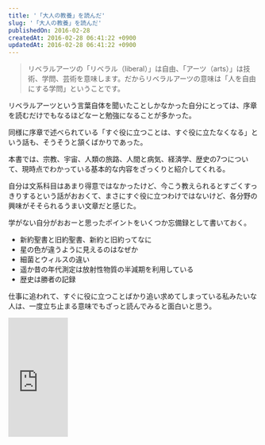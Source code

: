 ```yaml
---
title: '「大人の教養」を読んだ'
slug: '「大人の教養」を読んだ'
publishedOn: 2016-02-28
createdAt: 2016-02-28 06:41:22 +0900
updatedAt: 2016-02-28 06:41:22 +0900
---
```

> リベラルアーツの「リベラル（liberal）」は自由、「アーツ（arts）」は技術、学問、芸術を意味します。だからリベラルアーツの意味は「人を自由にする学問」ということです。

リベラルアーツという言葉自体を聞いたことしかなかった自分にとっては、序章を読むだけでもなるほどなーと勉強になることが多かった。

同様に序章で述べられている「すぐ役に立つことは、すぐ役に立たなくなる」という話も、そうそうと頷くばかりであった。

本書では、宗教、宇宙、人類の旅路、人間と病気、経済学、歴史の7つについて、現時点でわかっている基本的な内容をざっくりと紹介してくれる。

自分は文系科目はあまり得意ではなかったけど、今こう教えられるとすごくすっきりするという話がおおくて、まさにすぐ役に立つわけではないけど、各分野の興味がそそられるうまい文章だと感じた。

学がない自分がおおーと思ったポイントをいくつか忘備録として書いておく。

- 新約聖書と旧約聖書、新約と旧約ってなに
- 星の色が違うように見えるのはなぜか
- 細菌とウィルスの違い
- 遥か昔の年代測定は放射性物質の半減期を利用している
- 歴史は勝者の記録

仕事に追われて、すぐに役に立つことばかり追い求めてしまっている私みたいな人は、一度立ち止まる意味でもざっと読んでみると面白いと思う。

<iframe src="https://rcm-fe.amazon-adsystem.com/e/cm?lt1=_blank&bc1=000000&IS2=1&bg1=FFFFFF&fc1=000000&lc1=0000FF&t=shucreamnet-22&o=9&p=8&l=as4&m=amazon&f=ifr&ref=ss_til&asins=4140884312" style="width:120px;height:240px;" scrolling="no" marginwidth="0" marginheight="0" frameborder="0"></iframe>
